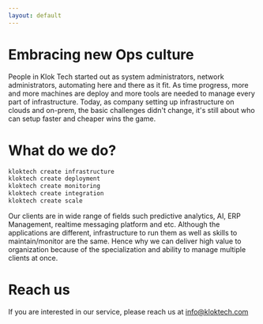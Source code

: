 ```yaml
---
layout: default
---
```


# Embracing new Ops culture
People in Klok Tech started out as system administrators, network administrators, automating here and there as it fit.  As time progress, more and more machines are deploy and more tools are needed to manage every part of infrastructure.  Today, as company setting up infrastructure on clouds and on-prem, the basic challenges didn't change, it's still about who can setup faster and cheaper wins the game.

# What do we do?

```bash
kloktech create infrastructure
kloktech create deployment
kloktech create monitoring
kloktech create integration
kloktech create scale
```

Our clients are in wide range of fields such predictive analytics, AI, ERP Management, realtime messaging platform and etc.  Although the applications are different, infrastructure to run them as well as skills to maintain/monitor are the same.  Hence why we can deliver high value to organization because of the specialization and ability to manage multiple clients at once.

# Reach us
If you are interested in our service, please reach us at [info@kloktech.com](info@kloktech.com)

